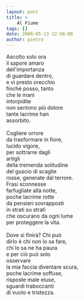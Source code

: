 ```yaml
---
layout: post
title: >
    Al Fiume
tags: []
date: 2008-05-13 22:58:00
author: pietro
---
```

Ascolto solo ora<br/>il sapore amaro<br/>dell'importanza<br/>di guardare dentro,<br/>e vi presto orecchio<br/>finché posso, tanto<br/>che le mani<br/>intorpidite<br/>non sentono più dolore<br/>tante lacrime han <br/>assorbito.<br/><br/>Cogliere orrore<br/>da trasformare in fiore,<br/>lucido vigore,<br/>per sottrarre dagli<br/>artigli<br/>della tremenda solitudine<br/>del guscio di scaglie<br/>rosse, generate dal terrore.<br/>Frasi sconnesse<br/>farfugliate alla notte,<br/>poche lacrime rotte<br/>da pensieri sovrapposti<br/>in strati su strati<br/>che oscurano da ogni lume<br/>per proteggere la vita.<br/><br/>Dove si finirà? Chi può<br/>dirlo è chi non lo sa fare,<br/>chi lo sa ne ha paura<br/>e per ciò può solo<br/>osservare<br/>la mia faccia diventare scura,<br/>poche lacrime soffuse,<br/>risposte male eluse,<br/>sguardi traboccanti<br/>di vuoto e tristezza.

